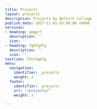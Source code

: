 ```yaml
---
title: Projects
layout: projects
description: Projects by Belkirk College
publish_date: 2017-11-01 03:00:00 +0000
services:
- heading: geggrf
  description: ''
  icon: ''
- heading: fgdfgdfg
  description: ''
  icon: ''
textline: fdsfdgdfg
menu:
  navigation:
    identifier: _projects
    weight: 3
  footer:
    identifier: _projects
    url: "/projects/"
    weight: 2

---
```

